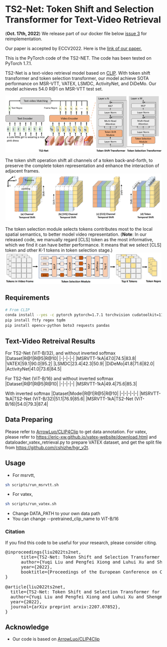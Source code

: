 # TS2-Net: Token Shift and Selection Transformer for Text-Video Retrieval

(**Oct. 17th, 2022**) We release part of our docker file below [issue 3](https://github.com/yuqi657/ts2_net/issues/3) for reimplementation. 

Our paper is accepted by ECCV2022. Here is the [link of our paper.](https://www.ecva.net/papers/eccv_2022/papers_ECCV/papers/136740311.pdf)

This is the PyTorch code of the TS2-NET. The code has been tested on PyTorch 1.7.1.

TS2-Net is a text-video retrieval model based on [CLIP](https://github.com/openai/CLIP). With token shift transformer and token selection transformer, our model achieve SOTA performance on MSR-VTT, VATEX, LSMDC, ActivityNet, and DiDeMo. Our model achieves 54.0 R@1 on MSR-VTT test set.

![ts2_net](pics/framework.png)

The token shift operation shift all channels of a token back-and-forth, to preserve the complete token representation and enhance the interaction of adjacent frames.
![tokenshift](pics/tokenshift.png)

The token selection module selects tokens contributes most to the local spatial semantics, to better model video representation.
(**Note**: In our released code, we manually regard [CLS] token as the most informative, which we find it can have better performance. It means that we select [CLS] token and other K-1 tokens in token selection stage.)
![tokenselect](pics/token_selection.png)
## Requirements
```sh
# From CLIP
conda install --yes -c pytorch pytorch=1.7.1 torchvision cudatoolkit=11.0
pip install ftfy regex tqdm
pip install opencv-python boto3 requests pandas
```

## Text-Video Retreival Results

For TS2-Net (ViT-B/32), and without inverted softmax
|Dataset|R@1|R@5|R@10|
|-|-|-|-|
|MSRVTT-1kA|47.0|74.5|83.8|
|VATEX|59.1|90.0|95.2|
|LSMDC|23.4|42.3|50.9|
|DiDeMo|41.8|71.6|82.0|
|ActivityNet|41.0|73.6|84.5|

For TS2-Net (ViT-B/16) and without inverted softmax
|Dataset|R@1|R@5|R@10|
|-|-|-|-|
|MSRVTT-1kA|49.4|75.6|85.3|

With inverted softmax
|Dataset|Model|R@1|R@5|R@10|
|-|-|-|-|-|
|MSRVTT-1kA|TS2-Net (ViT-B/32)|51.1|76.9|85.6|
|MSRVTT-1kA|TS2-Net (ViT-B/16)|54.0|79.3|87.4|

## Data Preparing 

Please refer to [ArrowLuo/CLIP4Clip](https://github.com/ArrowLuo/CLIP4Clip) to get data annotation.
For vatex, please refer to https://eric-xw.github.io/vatex-website/download.html and dataloader_vatex_retrieval.py to prepare VATEX dataset, and get the split file from https://github.com/cshizhe/hgr_v2t.

## Usage
* For msrvtt, 
```sh
sh scripts/run_msrvtt.sh
```
* For vatex,
```sh
sh scripts/run_vatex.sh
``` 
* Change DATA_PATH to your own data path
* You can change --pretrained_clip_name to ViT-B/16

### Citation
If you find this code to be useful for your research, please consider citing.
<pre>
@inproceedings{liu2022ts2net,
      title={TS2-Net: Token Shift and Selection Transformer for Text-Video Retrieval}, 
      author={Yuqi Liu and Pengfei Xiong and Luhui Xu and Shengming Cao and Qin Jin},
      year={2022},
      booktitle={Proceedings of the European Conference on Computer Vision (ECCV)},
}

@article{liu2022ts2net,
  title={TS2-Net: Token Shift and Selection Transformer for Text-Video Retrieval},
  author={Yuqi Liu and Pengfei Xiong and Luhui Xu and Shengming Cao and Qin Jin},
  year={2022},
  journal={arXiv preprint arxiv:2207.07852},
}
</pre> 

## Acknowledge
* Our code is based on [ArrowLuo/CLIP4Clip](https://github.com/ArrowLuo/CLIP4Clip)
